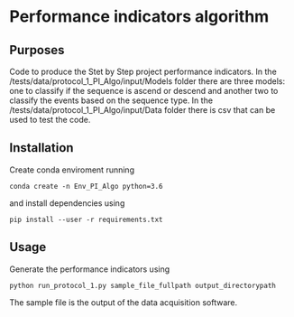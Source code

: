 # Performance indicators algorithm

## Purposes

Code to produce the Stet by Step project performance indicators. In the /tests/data/protocol_1_PI_Algo/input/Models folder there are three models: one to classify if the sequence is ascend or descend and another two to classify the events based on the sequence type. In the /tests/data/protocol_1_PI_Algo/input/Data folder there is csv that can be used to test the code.

## Installation

Create conda enviroment running
```
conda create -n Env_PI_Algo python=3.6
```

and install dependencies using
```
pip install --user -r requirements.txt
```

## Usage
Generate the performance indicators using
```
python run_protocol_1.py sample_file_fullpath output_directorypath
```
The sample file is the output of the data acquisition software.

